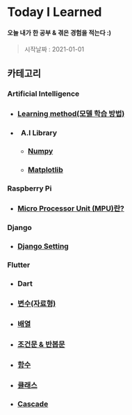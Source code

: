 # Today I Learned

#### 오늘 내가 한 공부 & 겪은 경험을 적는다 :)
> 시작날짜 : 2021-01-01

## 카테고리
### Artificial Intelligence
* ### [Learning method(모델 학습 방법)](https://github.com/BOSOEK/TIL/blob/main/A.I/Supervised%20learning.md)
* ### &nbsp;&nbsp;A.I Library
  * ### [Numpy](https://github.com/BOSOEK/TIL/blob/main/A.I/Librarys/Numpy.md)
  * ### [Matplotlib](https://github.com/BOSOEK/TIL/blob/main/A.I/Librarys/matplotlib.md)

### Raspberry Pi
* ### [Micro Processor Unit (MPU)란?](https://hjeon.tistory.com/20)

### Django
* ### [Django Setting](https://github.com/BOSOEK/TIL/blob/main/Django/Django_Setting.md)

### Flutter
* ### Dart
 * ### [변수(자료형)](https://github.com/BOSOEK/TIL/blob/main/Dart/Variable.md)
 * ### [배열](https://github.com/BOSOEK/TIL/blob/main/Dart/%20Arrangement.md)
 * ### [조건문 & 반봅문](https://github.com/BOSOEK/TIL/blob/main/Dart/Loob%26%20Conditional.md)
 * ### [함수](https://github.com/BOSOEK/TIL/blob/main/Dart/%20function.md)
 * ### [클래스](https://github.com/BOSOEK/TIL/blob/main/Dart/class.md)
 * ### [Cascade](https://github.com/BOSOEK/TIL/blob/main/Dart/Casecade.md)
